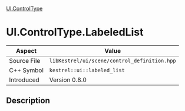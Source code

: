 [UI.ControlType](index)
# UI.ControlType.LabeledList
| Aspect | Value |
| --- | --- |
| Source File | `libKestrel/ui/scene/control_definition.hpp` |
| C++ Symbol | `kestrel::ui::labeled_list` |
| Introduced | Version 0.8.0 |
## Description

